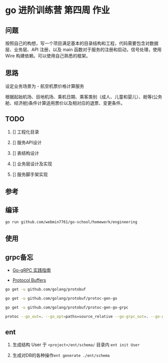 # go 进阶训练营 第四周 作业

## 问题

 按照自己的构想，写一个项目满足基本的目录结构和工程，代码需要包含对数据层、业务层、API 注册，以及 main 函数对于服务的注册和启动，信号处理，使用 Wire 构建依赖。可以使用自己熟悉的框架。

## 思路

 设定业务场景为 - 航空机票价格计算服务

 根据起始机场、目地机场、乘机日期、乘客类别（成人、儿童和婴儿）、舱等(公务舱、经济舱)条件计算适用票价以及相对应的退票、变更条件。

## TODO

1. [] 工程化目录

2. [] 服务API设计

3. [] 表结构设计

4. [] 业务层设计及实现

5. [] 服务脚手架实现

## 参考

## 编译

`go run github.com/webmin7761/go-school/homework/engineering`

## 使用

## grpc备忘

- [Go-gRPC 实践指南](https://www.bookstack.cn/read/go-grpc/summary.md)

- [Protocol Buffers](https://github.com/protocolbuffers/protobuf/releases)

```sh
go get -u github.com/golang/protobuf

go get -u github.com/golang/protobuf/protoc-gen-go

go get -u github.com/golang/protobuf/protoc-gen-go-grpc

protoc --go_out=. --go_opt=paths=source_relative --go-grpc_out=. --go-grpc_opt=paths=source_relative --proto_path=d:/protobuf -I=. price.proto
```

## ent

1. 生成结构 User 于 `<project>/ent/schema/` 目录内 `ent init User`

2. 生成对DB的各种操作`ent generate ./ent/schema`
